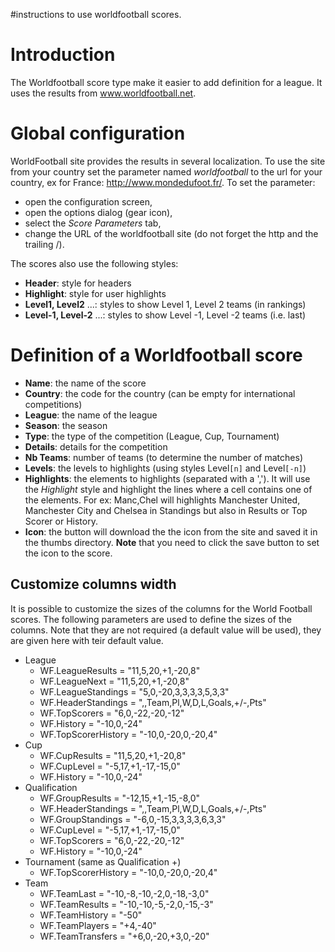 #instructions to use worldfootball scores.

# Introduction #
The Worldfootball score type make it easier to add definition for a league. It uses the results from www.worldfootball.net.

# Global configuration #
WorldFootball site provides the results in several localization. To use the site from your country set the parameter named _worldfootball_ to the url for your country, ex for France: http://www.mondedufoot.fr/.
To set the parameter:
  * open the configuration screen,
  * open the options dialog (gear icon),
  * select the _Score Parameters_ tab,
  * change the URL of the worldfootball site (do not forget the http and the trailing /).

The scores also use the following styles:
  * **Header**: style for headers
  * **Highlight**: style for user highlights
  * **Level1, Level2** ...: styles to show Level 1, Level 2 teams (in rankings)
  * **Level-1, Level-2** ...: styles to show Level -1, Level -2 teams (i.e. last)

# Definition of a Worldfootball score #
  * **Name**: the name of the score
  * **Country**: the code for the country (can be empty for international competitions)
  * **League**: the name of the league
  * **Season**: the season
  * **Type**: the type of the competition (League, Cup, Tournament)
  * **Details**: details for the competition
  * **Nb Teams**: number of teams (to determine the number of matches)
  * **Levels**: the levels to highlights (using styles Level`[n]` and Level`[-n]`)
  * **Highlights**: the elements to highlights (separated with a ','). It will use the _Highlight_ style and highlight the lines where a cell contains one of the elements. For ex: Manc,Chel will highlights Manchester United, Manchester City and Chelsea in Standings but also in Results or Top Scorer or History.
  * **Icon**: the button will download the the icon from the site and saved it in the thumbs directory. **Note** that you need to click the save button to set the icon to the score.

## Customize columns width ##
It is possible to customize the sizes of the columns for the World Football scores.
The following parameters are used to define the sizes of the columns.
Note that they are not required (a default value will be used), they are given here with teir default value.

  * League
    * WF.LeagueResults = "11,5,20,+1,-20,8"
    * WF.LeagueNext = "11,5,20,+1,-20,8"
    * WF.LeagueStandings = "5,0,-20,3,3,3,3,5,3,3"
    * WF.HeaderStandings = ",,Team,Pl,W,D,L,Goals,+/-,Pts"
    * WF.TopScorers = "6,0,-22,-20,-12"
    * WF.History = "-10,0,-24"
    * WF.TopScorerHistory = "-10,0,-20,0,-20,4"
  * Cup
    * WF.CupResults = "11,5,20,+1,-20,8"
    * WF.CupLevel = "-5,17,+1,-17,-15,0"
    * WF.History = "-10,0,-24"
  * Qualification
    * WF.GroupResults = "-12,15,+1,-15,-8,0"
    * WF.HeaderStandings = ",,Team,Pl,W,D,L,Goals,+/-,Pts"
    * WF.GroupStandings = "-6,0,-15,3,3,3,3,6,3,3"
    * WF.CupLevel = "-5,17,+1,-17,-15,0"
    * WF.TopScorers = "6,0,-22,-20,-12"
    * WF.History = "-10,0,-24"
  * Tournament (same as Qualification +)
    * WF.TopScorerHistory = "-10,0,-20,0,-20,4"
  * Team
    * WF.TeamLast = "-10,-8,-10,-2,0,-18,-3,0"
    * WF.TeamResults = "-10,-10,-5,-2,0,-15,-3"
    * WF.TeamHistory = "-50"
    * WF.TeamPlayers = "+4,-40"
    * WF.TeamTransfers = "+6,0,-20,+3,0,-20"